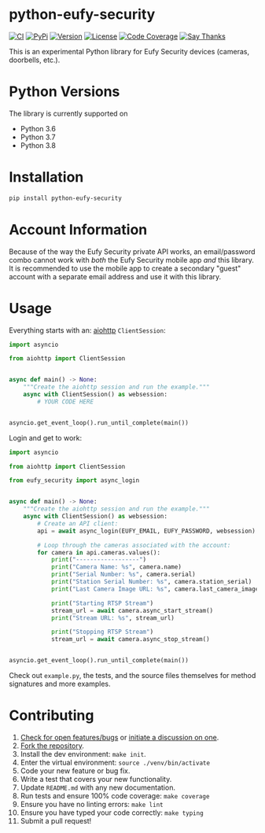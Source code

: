 # python-eufy-security

[![CI](https://github.com/fuzzymistborn/python-eufy-security/workflows/CI/badge.svg)](https://github.com/fuzzymistborn/python-eufy-security/actions)
[![PyPi](https://img.shields.io/pypi/v/python-eufy-security.svg)](https://pypi.python.org/pypi/python-eufy-security)
[![Version](https://img.shields.io/pypi/pyversions/python-eufy-security.svg)](https://pypi.python.org/pypi/python-eufy-security)
[![License](https://img.shields.io/pypi/l/python-eufy-security.svg)](https://github.com/fuzzymistborn/python-eufy-security/blob/master/LICENSE)
[![Code Coverage](https://codecov.io/gh/fuzzymistborn/python-eufy-security/branch/master/graph/badge.svg)](https://codecov.io/gh/fuzzymistborn/python-eufy-security)
[![Say Thanks](https://img.shields.io/badge/SayThanks-!-1EAEDB.svg)](https://saythanks.io/to/fuzzymistborn)

This is an experimental Python library for Eufy Security devices (cameras, doorbells,
etc.).

# Python Versions

The library is currently supported on

* Python 3.6
* Python 3.7
* Python 3.8

# Installation

```bash
pip install python-eufy-security
```

# Account Information

Because of the way the Eufy Security private API works, an email/password combo cannot
work with _both_ the Eufy Security mobile app _and_ this library. It is recommended to
use the mobile app to create a secondary "guest" account with a separate email address
and use it with this library.

# Usage

Everything starts with an:
[aiohttp](https://aiohttp.readthedocs.io/en/stable/) `ClientSession`:

```python
import asyncio

from aiohttp import ClientSession


async def main() -> None:
    """Create the aiohttp session and run the example."""
    async with ClientSession() as websession:
        # YOUR CODE HERE


asyncio.get_event_loop().run_until_complete(main())
```

Login and get to work:

```python
import asyncio

from aiohttp import ClientSession

from eufy_security import async_login


async def main() -> None:
    """Create the aiohttp session and run the example."""
    async with ClientSession() as websession:
        # Create an API client:
        api = await async_login(EUFY_EMAIL, EUFY_PASSWORD, websession)

        # Loop through the cameras associated with the account:
        for camera in api.cameras.values():
            print("------------------")
            print("Camera Name: %s", camera.name)
            print("Serial Number: %s", camera.serial)
            print("Station Serial Number: %s", camera.station_serial)
            print("Last Camera Image URL: %s", camera.last_camera_image_url)

            print("Starting RTSP Stream")
            stream_url = await camera.async_start_stream()
            print("Stream URL: %s", stream_url)

            print("Stopping RTSP Stream")
            stream_url = await camera.async_stop_stream()


asyncio.get_event_loop().run_until_complete(main())
```

Check out `example.py`, the tests, and the source files themselves for method
signatures and more examples.

# Contributing

1. [Check for open features/bugs](https://github.com/FuzzyMistborn/python-eufy-security/issues)
  or [initiate a discussion on one](https://github.com/FuzzyMistborn/python-eufy-security/issues/new).
2. [Fork the repository](https://github.com/FuzzyMistborn/python-eufy-security/fork).
3. Install the dev environment: `make init`.
4. Enter the virtual environment: `source ./venv/bin/activate`
5. Code your new feature or bug fix.
6. Write a test that covers your new functionality.
7. Update `README.md` with any new documentation.
8. Run tests and ensure 100% code coverage: `make coverage`
9. Ensure you have no linting errors: `make lint`
10. Ensure you have typed your code correctly: `make typing`
11. Submit a pull request!
